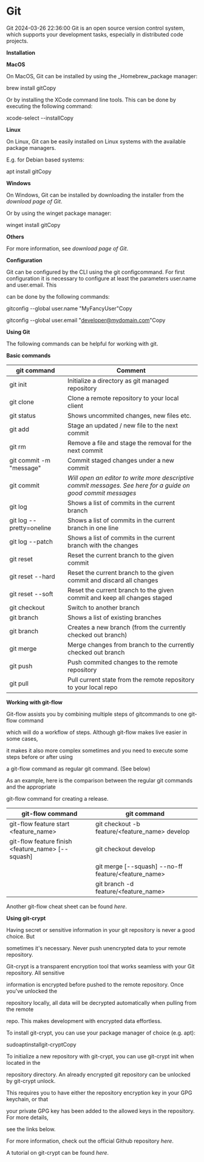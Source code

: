 # Git

Git
2024-03-26 22:36:00
Git is an open source version control system, which supports your development tasks, especially in distributed code projects.

**Installation**

**MacOS**

On MacOS, Git can be installed by using the _Homebrew_package manager:

brew install gitCopy

Or by installing the XCode command line tools. This can be done by executing the following command:

xcode-select --installCopy

**Linux**

On Linux, Git can be easily installed on Linux systems with the available package managers.

E.g. for Debian based systems:

apt install gitCopy

**Windows**

On Windows, Git can be installed by downloading the installer from the _download page of Git_.

Or by using the winget package manager:

winget install gitCopy

**Others**

For more information, see _download page of Git_.

**Configuration**

Git can be configured by the CLI using the git configcommand. For first configuration it is necessary to configure at least the parameters user.name and user.email. This

can be done by the following commands:

gitconfig --global user.name "MyFancyUser"Copy

gitconfig --global user.email "developer@mydomain.com"Copy

**Using Git**

The following commands can be helpful for working with git.

**Basic commands**

|  **git command**<br/> | **Comment**<br/> |
|-----|-----|
|  git init<br/> | Initialize a directory as git managed repository<br/> |
|  git clone <url><br/> | Clone a remote repository to your local client<br/> |
|  git status<br/> | Shows uncommited changes, new files etc.<br/> |
|  git add <file><br/> | Stage an updated / new file to the next commit<br/> |
|  git rm <file><br/> | Remove a file and stage the removal for the next commit<br/> |
|  git commit -m "message"<br/> | Commit staged changes under a new commit<br/> |
|  git commit<br/> | _Will open an editor to write more descriptive commit messages. See here for a guide on good commit messages_<br/> |
|  git log<br/> | Shows a list of commits in the current branch<br/> |
|  git log --pretty=oneline<br/> | Shows a list of commits in the current branch in one line<br/> |
|  git log --patch<br/> | Shows a list of commits in the current branch with the changes<br/> |
|  git reset <commit><br/> | Reset the current branch to the given commit<br/> |
|  git reset --hard <commit><br/> | Reset the current branch to the given commit and discard all changes<br/> |
|  git reset --soft <commit><br/> | Reset the current branch to the given commit and keep all changes staged<br/> |
|  git checkout <branch><br/> | Switch to another branch<br/> |
|  git branch<br/> | Shows a list of existing branches<br/> |
|  git branch <branch><br/> | Creates a new branch (from the currently checked out branch)<br/> |
|  git merge <branch><br/> | Merge changes from branch to the currently checked out branch<br/> |
|  git push<br/> | Push commited changes to the remote repository<br/> |
|  git pull<br/> | Pull current state from the remote repository to your local repo<br/> |

**Working with git-flow**

Git-flow assists you by combining multiple steps of gitcommands to one git-flow command

which will do a workflow of steps. Although git-flow makes live easier in some cases,

it makes it also more complex sometimes and you need to execute some steps before or after using

a git-flow command as regular git command. (See below)

As an example, here is the comparison between the regular git commands and the appropriate

git-flow command for creating a release.

|  **git-flow command**<br/> | **git command**<br/> |
|-----|-----|
|  git-flow feature start <feature_name><br/> | git checkout -b feature/<feature_name> develop<br/> |
|  git-flow feature finish <feature_name> [--squash]<br/> | git checkout develop<br/> |
|   | git merge [--squash] --no-ff feature/<feature_name><br/> |
|   | git branch -d feature/<feature_name><br/> |

Another git-flow cheat sheet can be found _here_.

**Using git-crypt**

Having secret or sensitive information in your git repository is never a good choice. But

sometimes it's necessary. Never push unencrypted data to your remote repository.

Git-crypt is a transparent encryption tool that works seamless with your Git repository. All sensitive

information is encrypted before pushed to the remote repository. Once you've unlocked the

repository locally, all data will be decrypted automatically when pulling from the remote

repo. This makes development with encrypted data effortless.

To install git-crypt, you can use your package manager of choice (e.g. apt):

sudoaptinstallgit-cryptCopy

To initialize a new repository with git-crypt, you can use git-crypt init when located in the

repository directory. An already encrypted git repository can be unlocked by git-crypt unlock.

This requires you to have either the repository encryption key in your GPG keychain, or that

your private GPG key has been added to the allowed keys in the repository. For more details,

see the links below.

For more information, check out the official Github repository _here_.

A tutorial on git-crypt can be found _here_.

 
